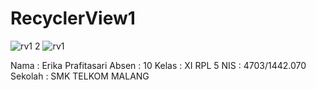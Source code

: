 # RecyclerView1
![rv1 2](https://cloud.githubusercontent.com/assets/22217533/20972055/3b1e8ab0-bcc6-11e6-9c97-03d0d2ac8e8c.jpeg)
![rv1](https://cloud.githubusercontent.com/assets/22217533/20972056/3b339432-bcc6-11e6-9bef-d56e61cd4a24.jpeg)

Nama : Erika Prafitasari
Absen : 10
Kelas : XI RPL 5
NIS : 4703/1442.070
Sekolah : SMK TELKOM MALANG
